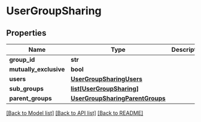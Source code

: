 # UserGroupSharing

## Properties
Name | Type | Description | Notes
------------ | ------------- | ------------- | -------------
**group_id** | **str** |  | [optional] 
**mutually_exclusive** | **bool** |  | [optional] 
**users** | [**UserGroupSharingUsers**](UserGroupSharingUsers.md) |  | [optional] 
**sub_groups** | [**list[UserGroupSharing]**](UserGroupSharing.md) |  | [optional] 
**parent_groups** | [**UserGroupSharingParentGroups**](UserGroupSharingParentGroups.md) |  | [optional] 

[[Back to Model list]](../README.md#documentation-for-models) [[Back to API list]](../README.md#documentation-for-api-endpoints) [[Back to README]](../README.md)


